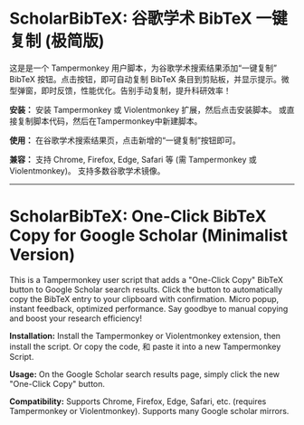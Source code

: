 # ScholarBibTeX: 谷歌学术 BibTeX 一键复制 (极简版)



这是是一个 Tampermonkey 用户脚本，为谷歌学术搜索结果添加“一键复制” BibTeX 按钮。点击按钮，即可自动复制 BibTeX 条目到剪贴板，并显示提示。微型弹窗，即时反馈，性能优化。告别手动复制，提升科研效率！

**安装：** 安装 Tampermonkey 或 Violentmonkey 扩展，然后点击安装脚本。 或直接复制脚本代码，然后在Tampermonkey中新建脚本。

**使用：** 在谷歌学术搜索结果页，点击新增的“一键复制”按钮即可。

**兼容：** 支持 Chrome, Firefox, Edge, Safari 等 (需 Tampermonkey 或 Violentmonkey)。 支持多数谷歌学术镜像。

---

# ScholarBibTeX: One-Click BibTeX Copy for Google Scholar (Minimalist Version)



This is a Tampermonkey user script that adds a "One-Click Copy" BibTeX button to Google Scholar search results. Click the button to automatically copy the BibTeX entry to your clipboard with confirmation. Micro popup, instant feedback, optimized performance. Say goodbye to manual copying and boost your research efficiency!

**Installation:** Install the Tampermonkey or Violentmonkey extension, then install the script. Or copy the code, 和 paste it into a new Tampermonkey Script.

**Usage:** On the Google Scholar search results page, simply click the new "One-Click Copy" button.

**Compatibility:** Supports Chrome, Firefox, Edge, Safari, etc. (requires Tampermonkey or Violentmonkey). Supports many Google scholar mirrors.




